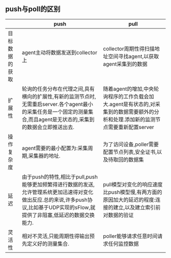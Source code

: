 ## push与poll的区别




|     | push | pull |
|-----  |----- |----- |
|目标数据的获取 | agent主动将数据发送到collector上 |collector周期性得扫描地址空间寻找agent,以获取agent采集到的数据| 
|扩展性 |轮询的任务分布在代理之间,具有横向的扩展性,有新的监测节点时,无需重启server.各个agent最小的采集任务是一个固定的测量集合,而且agent是无状态的,采集到的数据会立即推送出去. | 随着agent的增加,中央轮询程序的工作负载会加大.agent是有状态的,对采集到的数据需要额外的分析和处理.添加新的监测节点需要重新配置server | 
|操作复杂度| agent需要的最小配置为:采集周期,采集器的地址.|为了访问设备,poller需要配置节点列表,安全证书,以及待取回的数据集|
|延迟|由于push的特性,相比于pull,push能够更加频繁得进行数据的发送,允许管理系统更加迅速得对变化做出反应.总的来说,许多push协议,比如基于UDP实现的sFlow,就提供了非阻塞,低延迟的数据交换能力.|pull模型对变化的响应速度比push模型慢,有两方面的原因加大的延迟的程度:连接的建立,以及建立索引前对数据的验证|
|灵活性|相对不灵活,只能周期性得输出预先定义好的测量集合.|poller能够请求任意时间请求任何监控数据|